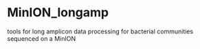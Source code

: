 # MinION_longamp
tools for long amplicon data processing for bacterial communities sequenced on a MinION
